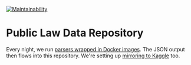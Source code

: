 [![Maintainability](https://api.codeclimate.com/v1/badges/3f7d148a9399311ce1f8/maintainability)](https://codeclimate.com/github/public-law/data/maintainability)

# Public Law Data Repository

Every night, we run [parsers wrapped in Docker images](https://hub.docker.com/u/publiclaw).  The JSON output then flows into this repository. We're
setting up [mirroring to Kaggle](https://www.kaggle.com/public-law) too.
